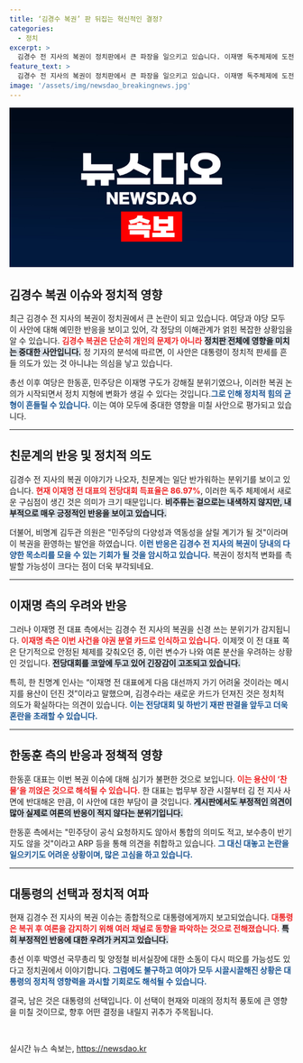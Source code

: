 ```yaml
---
title: ‘김경수 복권’ 판 뒤집는 혁신적인 결정?
categories:
  - 정치
excerpt: >
  김경수 전 지사의 복권이 정치판에서 큰 파장을 일으키고 있습니다. 이재명 독주체제에 도전하는 친문계의 반응과 한동훈 대표의 심상치 않은 기류, 대통령의 결정이 정치 지형을 어떻게 바꿀지 주목됩니다! 클릭해서 자세한 내용을 확인하세요!
feature_text: >
  김경수 전 지사의 복권이 정치판에서 큰 파장을 일으키고 있습니다. 이재명 독주체제에 도전하는 친문계의 반응과 한동훈 대표의 심상치 않은 기류, 대통령의 결정이 정치 지형을 어떻게 바꿀지 주목됩니다! 클릭해서 자세한 내용을 확인하세요!
image: '/assets/img/newsdao_breakingnews.jpg'
---
```


<p><img src="/assets/img/newsdao_breakingnews.jpg" alt="koreaapp 속보" /></p>

<h2 data-ke-size="size26">김경수 복권 이슈와 정치적 영향</h2>

<p data-ke-size="size16">최근 김경수 전 지사의 복권이 정치권에서 큰 논란이 되고 있습니다. 여당과 야당 모두 이 사안에 대해 예민한 반응을 보이고 있어, 각 정당의 이해관계가 얽힌 복잡한 상황임을 알 수 있습니다. <b><span style="color: #ee2323;">김경수 복권은 단순히 개인의 문제가 아니라</span></b> <b><span style="background-color: #21538527;">정치판 전체에 영향을 미치는 중대한 사안입니다.</span></b> 정 기자의 분석에 따르면, 이 사안은 대통령이 정치적 판세를 흔들 의도가 있는 것 아니냐는 의심을 낳고 있습니다. </p>

<p data-ke-size="size16">총선 이후 여당은 한동훈, 민주당은 이재명 구도가 강해질 분위기였으나, 이러한 복권 논의가 시작되면서 정치 지형에 변화가 생길 수 있다는 것입니다.<b><span style="color: #1a5490;">그로 인해 정치적 힘의 균형이 흔들릴 수 있습니다.</span></b> 이는 여야 모두에 중대한 영향을 미칠 사안으로 평가되고 있습니다. </p>

<hr>

<h2 data-ke-size="size26">친문계의 반응 및 정치적 의도</h2>

<p data-ke-size="size16">김경수 전 지사의 복권 이야기가 나오자, 친문계는 일단 반가워하는 분위기를 보이고 있습니다. <b><span style="color: #ee2323;">현재 이재명 전 대표의 전당대회 득표율은 86.97%</span></b>, 이러한 독주 체제에서 새로운 구심점이 생긴 것은 의미가 크기 때문입니다. <b><span style="background-color: #21538527;">비주류는 겉으로는 내색하지 않지만, 내부적으로 매우 긍정적인 반응을 보이고 있습니다.</span></b> </p>

<p data-ke-size="size16">더불어, 비명계 김두관 의원은 "민주당의 다양성과 역동성을 살릴 계기가 될 것"이라며 이 복권을 환영하는 발언을 하였습니다. <b><span style="color: #1a5490;">이런 반응은 김경수 전 지사의 복권이 당내의 다양한 목소리를 모을 수 있는 기회가 될 것을 암시하고 있습니다.</span></b> 복권이 정치적 변화를 촉발할 가능성이 크다는 점이 더욱 부각되네요. </p>

<hr>

<h2 data-ke-size="size26">이재명 측의 우려와 반응</h2>

<p data-ke-size="size16">그러나 이재명 전 대표 측에서는 김경수 전 지사의 복권을 신경 쓰는 분위기가 감지됩니다. <b><span style="color: #ee2323;">이재명 측은 이번 사건을 야권 분열 카드로 인식하고 있습니다.</span></b> 이제껏 이 전 대표 쪽은 단기적으로 안정된 체제를 갖춰오던 중, 이런 변수가 나와 여론 분산을 우려하는 상황인 것입니다. <b><span style="background-color: #21538527;">전당대회를 코앞에 두고 있어 긴장감이 고조되고 있습니다.</span></b> </p>

<p data-ke-size="size16">특히, 한 친명계 인사는 “이재명 전 대표에게 다음 대선까지 가기 어려울 것이라는 메시지를 용산이 던진 것”이라고 말했으며, 김경수라는 새로운 카드가 던져진 것은 정치적 의도가 확실하다는 의견이 있습니다. <b><span style="color: #1a5490;">이는 전당대회 및 하반기 재판 판결을 앞두고 더욱 혼란을 초래할 수 있습니다.</span></b> </p>

<hr>

<h2 data-ke-size="size26">한동훈 측의 반응과 정책적 영향</h2>

<p data-ke-size="size16">한동훈 대표는 이번 복권 이슈에 대해 심기가 불편한 것으로 보입니다. <b><span style="color: #ee2323;">이는 용산이 ‘찬물’을 끼얹은 것으로 해석될 수 있습니다.</span></b> 한 대표는 법무부 장관 시절부터 김 전 지사 사면에 반대해온 만큼, 이 사안에 대한 부담이 클 것입니다. <b><span style="background-color: #21538527;">게시판에서도 부정적인 의견이 많아 실제로 여론의 반응이 적지 않다는 분위기입니다.</span></b> </p>

<p data-ke-size="size16">한동훈 측에서는 "민주당이 공식 요청하지도 않아서 통합의 의미도 적고, 보수층이 반기지도 않을 것"이라고 ARP 등을 통해 의견을 취합하고 있습니다. <b><span style="color: #1a5490;">그 대신 대놓고 논란을 일으키기도 어려운 상황이며, 많은 고심을 하고 있습니다.</span></b></p>

<hr>

<h2 data-ke-size="size26">대통령의 선택과 정치적 여파</h2>

<p data-ke-size="size16">현재 김경수 전 지사의 복권 이슈는 종합적으로 대통령에게까지 보고되었습니다. <b><span style="color: #ee2323;">대통령은 복귀 후 여론을 감지하기 위해 여러 채널로 동향을 파악하는 것으로 전해졌습니다.</span></b> <b><span style="background-color: #21538527;">특히 부정적인 반응에 대한 우려가 커지고 있습니다.</span></b> </p>

<p data-ke-size="size16">총선 이후 박영선 국무총리 및 양정철 비서실장에 대한 소동이 다시 떠오를 가능성도 있다고 정치권에서 이야기합니다. <b><span style="color: #1a5490;">그럼에도 불구하고 여야가 모두 시끌시끌해진 상황은 대통령의 정치적 영향력을 과시할 기회로도 해석될 수 있습니다.</span></b> </p>

<p data-ke-size="size16">결국, 남은 것은 대통령의 선택입니다. 이 선택이 현재와 미래의 정치적 풍토에 큰 영향을 미칠 것이므로, 향후 어떤 결정을 내릴지 귀추가 주목됩니다.</p>

<p data-ke-size="size16">&nbsp;</p>
실시간 뉴스 속보는, <a href="https://newsdao.kr" rel="dofollow">https://newsdao.kr</a>


